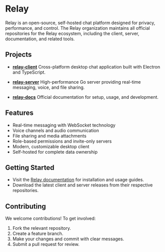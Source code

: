 # Relay

Relay is an open-source, self-hosted chat platform designed for privacy, performance, and control. The Relay organization maintains all official repositories for the Relay ecosystem, including the client, server, documentation, and related tools.

## Projects

-   **[relay-client](https://github.com/RelayCore/relay-client)**
    Cross-platform desktop chat application built with Electron and TypeScript.

-   **[relay-server](https://github.com/RelayCore/relay-server)**
    High-performance Go server providing real-time messaging, voice, and file sharing.

-   **[relay-docs](https://github.com/RelayCore/relay-docs)**
    Official documentation for setup, usage, and development.

## Features

-   Real-time messaging with WebSocket technology
-   Voice channels and audio communication
-   File sharing and media attachments
-   Role-based permissions and invite-only servers
-   Modern, customizable desktop client
-   Self-hosted for complete data ownership

## Getting Started

-   Visit the [Relay documentation](https://relaycore.github.io/relay-docs/) for installation and usage guides.
-   Download the latest client and server releases from their respective repositories.

## Contributing

We welcome contributions! To get involved:

1. Fork the relevant repository.
2. Create a feature branch.
3. Make your changes and commit with clear messages.
4. Submit a pull request for review.
